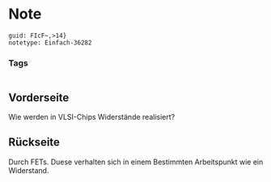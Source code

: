 # Note
```
guid: FIcF~,>14}
notetype: Einfach-36282
```

### Tags
```
```

## Vorderseite
Wie werden in VLSI-Chips Widerstände realisiert?

## Rückseite
Durch FETs. Duese verhalten sich in einem Bestimmten Arbeitspunkt wie ein Widerstand.
